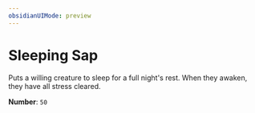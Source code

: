 ```yaml
---
obsidianUIMode: preview
---
```

# Sleeping Sap

Puts a willing creature to sleep for a full night's rest. When they awaken, they have all stress cleared.

**Number**: `50`